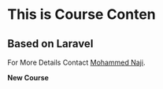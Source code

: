 # This is Course Conten
## Based on Laravel

For More Details Contact [Mohammed Naji](https://mohamednaji.com).

__New Course__
